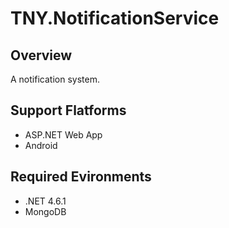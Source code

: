 # TNY.NotificationService
## Overview
A notification system.

## Support Flatforms
- ASP.NET Web App
- Android

## Required Evironments
- .NET 4.6.1
- MongoDB
